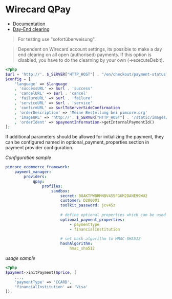 # Wirecard QPay

* [Documentation](https://integration.wirecard.at/doku.php)
* [Day-End clearing](https://www.qenta.at/qpc/faq/faq.php#8)

> For testing use "sofortüberweisung".

> Dependent on Wirecard account settings, its possible to make a day end clearing on all open (authorised) payments. 
> If this option is disabled, you have to do the clearning by your own (->executeDebit).

```php
<?php
$url = 'http://'. $_SERVER["HTTP_HOST"] . "/en/checkout/payment-status?mode=";
$config = [
    'language' => $language
    , 'successURL' => $url . 'success'
    , 'cancelURL' => $url . 'cancel'
    , 'failureURL' => $url . 'failure'
    , 'serviceURL' => $url . 'service'
    , 'confirmURL' => $urlToServerSideConfirmation
    , 'orderDescription' => 'Meine Bestellung bei pimcore.org'
    , 'imageURL' => 'http://'. $_SERVER["HTTP_HOST"] . '/static/images/logo-white.png'
    , 'orderIdent' => $paymentInformation->getInternalPaymentId()
];
```

If additional parameters should be allowed for initializing the payment, 
 they can be configured named in optional_payment_properties section in 
 payment provider configuration. 

*Configuration sample* 
```yaml
pimcore_ecommerce_framework:
    payment_manager:
        providers:
            qpay:
                profiles:
                    sandbox:
                        secret: B8AKTPWBRMNBV455FG6M2DANE99WU2
                        customer: D200001
                        toolkit_password: jcv45z
                        
                        # define optional properties which can be used in initPayment (see Wirecard documentation)
                        optional_payment_properties:
                            - paymentType
                            - financialInstitution
                    
                        # set hash algorithm to HMAC-SHA512
                        hashAlgorithm: 
                            hmac_sha512
```

*usage sample* 
```php
<?php
$payment->initPayment($price, [
    ...,
    'paymentType' => 'CCARD',
    'financialInstitution' => 'Visa'
]);
```


